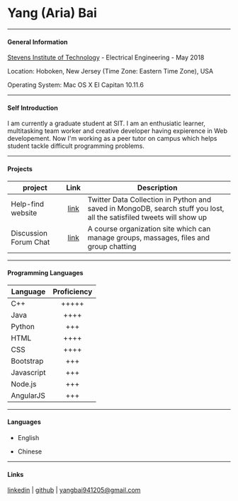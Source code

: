# Yang (Aria) Bai
***
#### General Information

[Stevens Institute of Technology](https://www.stevens.edu/) - Electrical Engineering - May 2018 

Location: Hoboken, New Jersey (Time Zone: Eastern Time Zone), USA

Operating System: Mac OS X EI Capitan 10.11.6

***
#### Self Introduction

I am currently a graduate student at SIT. I am an enthusiatic learner, multitasking team worker and creative developer having expierence in Web developement. Now I'm working as a peer tutor on campus which helps student tackle difficult programming problems. 

***
#### Projects

project|Link|Description
---|:---:|---
Help-find website |[link](https://github.com/bhavitha590/twitter_data_collection)|Twitter Data Collection in Python and saved in MongoDB, search stuff you lost, all the satisfiled tweets will show up
Discussion Forum Chat|[link](https://github.com/StevensDeptECE/LMS640/tree/master/Discussion%20Forum%20Chat)|A course organization site which can manage groups, massages, files and group chatting

***
#### Programming Languages

|Language   |Proficiency|
|-----------|:---------:|
|C++        |+++++      |
|Java       |++++       |
|Python     |+++        |
|HTML       |++++       |
|CSS        |++++       |
|Bootstrap  |+++        |
|Javascript |+++        |
|Node.js    |+++        |
|AngularJS  |+++        |

***
#### Languages

* English

* Chinese

***
#### Links

[linkedin](https://www.linkedin.com/in/yang-bai-26aa15126/) | [github](https://github.com/ybai8) | yangbai941205@gmail.com
